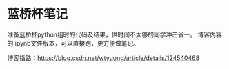 # 蓝桥杯笔记
准备蓝桥杯python组时的代码及结果，供时间不太够的同学冲击省一。
博客内容的.ipynb文件版本，可以直接跑，更方便做笔记。

博客指路：https://blog.csdn.net/wtyuong/article/details/124540468
